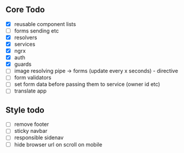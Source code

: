 ## Core Todo

- [x] reusable component lists
- [ ] forms sending etc
- [x] resolvers
- [x] services
- [x] ngrx
- [x] auth
- [x] guards
- [ ] image resolving pipe -> forms (update every x seconds) - directive
- [ ] form validators
- [ ] set form data before passing them to service (owner id etc)
- [ ] translate app

## Style todo

- [ ] remove footer
- [ ] sticky navbar
- [ ] responsible sidenav
- [ ] hide browser url on scroll on mobile
